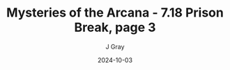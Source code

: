 ---
title: 'Mysteries of the Arcana - 7.18 Prison Break, page 3'
alt: 'Mysteries of the Arcana'
date: '2024-10-03'
author: 'J Gray'
artist: 'Keira'
---
